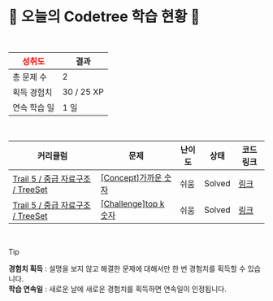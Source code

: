 # 🌲 오늘의 Codetree 학습 현황 🌲

<br />

| <span style="color:red;display:block;text-align:center;"> **성취도**</span> | 결과 |
|---|---|
| 총 문제 수 | 2 |
| 획득 경험치 | 30 / 25 XP |
| 연속 학습 일 | 1 일 |

<br />

|커리큘럼|문제|난이도|상태|코드 링크|
|---|---|---|---|---|
|[Trail 5 / 중급 자료구조 / TreeSet](https://https://en.codetree.ai/trail-info/intermediate-mid/)|[[Concept]가까운 숫자](https://https://en.codetree.ai/trails/complete/curated-cards/intro-nearest-number/)|쉬움|Solved|[링크](https://github.com/seosangwon/Algorithm/blob/main/250109/%EA%B0%80%EA%B9%8C%EC%9A%B4%20%EC%88%AB%EC%9E%90/nearest-number.py)|
|[Trail 5 / 중급 자료구조 / TreeSet](https://https://en.codetree.ai/trail-info/intermediate-mid/)|[[Challenge]top k 숫자](https://https://en.codetree.ai/trails/complete/curated-cards/challenge-top-k-elements/)|쉬움|Solved|[링크](https://github.com/seosangwon/Algorithm/blob/main/250109/top%20k%20%EC%88%AB%EC%9E%90/top-k-elements.py)|


<br />

> [!TIP]
> **경험치 획득** : 설명을 보지 않고 해결한 문제에 대해서만 한 번 경험치를 획득할 수 있습니다.  
> **학습 연속일** : 새로운 날에 새로운 경험치를 획득하면 연속일이 인정됩니다.

